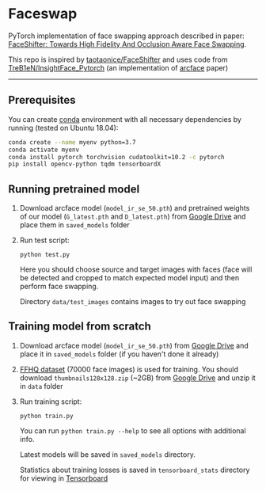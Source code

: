 # Faceswap

PyTorch implementation of face swapping approach described in paper: 
[FaceShifter: Towards High Fidelity And Occlusion Aware Face Swapping](https://arxiv.org/pdf/1912.13457.pdf).

This repo is inspired by [taotaonice/FaceShifter](https://github.com/taotaonice/FaceShifter) and
uses code from [TreB1eN/InsightFace_Pytorch](https://github.com/TreB1eN/InsightFace_Pytorch) 
(an implementation of [arcface](https://arxiv.org/abs/1801.07698) paper)

------

## Prerequisites


You can create [conda](https://docs.conda.io/en/latest/miniconda.html) environment with all necessary 
dependencies by running (tested on Ubuntu 18.04):
```bash
conda create --name myenv python=3.7
conda activate myenv
conda install pytorch torchvision cudatoolkit=10.2 -c pytorch
pip install opencv-python tqdm tensorboardX 
```

## Running pretrained model

1. Download arcface model (`model_ir_se_50.pth`) and pretrained weights of our 
model (`G_latest.pth` and `D_latest.pth`) 
from [Google Drive](https://drive.google.com/drive/folders/10FDMU0tV5zn39nJ73j6_QJhJ7odi1Mz5?usp=sharing) 
and place them in `saved_models` folder

2. Run test script:
    ```
    python test.py
    ```
    Here you should choose source and target images with faces 
    (face will be detected and cropped to match expected model input) and then perform face swapping.
    
    Directory `data/test_images` contains images to try out face swapping

## Training model from scratch


1. Download arcface model (`model_ir_se_50.pth`) 
from [Google Drive](https://drive.google.com/drive/folders/10FDMU0tV5zn39nJ73j6_QJhJ7odi1Mz5?usp=sharing) 
and place it in `saved_models` folder (if you haven't done it already)

2. [FFHQ dataset](https://github.com/NVlabs/ffhq-dataset) (70000 face images) is used for training. 
You should download `thumbnails128x128.zip` (~2GB) from 
[Google Drive](https://drive.google.com/drive/folders/1WocxvZ4GEZ1DI8dOz30aSj2zT6pkATYS)
and unzip it in `data` folder

3. Run training script:
    ```
    python train.py
    ```
    You can run `python train.py --help` to see all options with additional info.
    
    Latest models will be saved in `saved_models` directory. 
    
    Statistics about training losses is saved in `tensorboard_stats` directory 
    for viewing in [Tensorboard](https://www.tensorflow.org/tensorboard)
   

